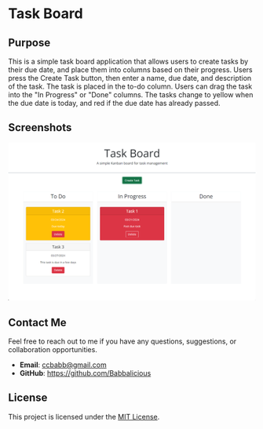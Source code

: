 # Task Board

## Purpose

This is a simple task board application that allows users to create tasks by their due date, and place them into columns based on their progress. Users press the Create Task button, then enter a name, due date, and description of the task. The task is placed in the to-do column. Users can drag the task into the "In Progress" or "Done" columns. The tasks change to yellow when the due date is today, and red if the due date has already passed.

## Screenshots

![Application Screenshot](./assets/images/screenshot.png)

## Contact Me

Feel free to reach out to me if you have any questions, suggestions, or collaboration opportunities.

- **Email**: ccbabb@gmail.com
- **GitHub**: https://github.com/Babbalicious

## License

This project is licensed under the [MIT License](https://opensource.org/licenses/MIT).
